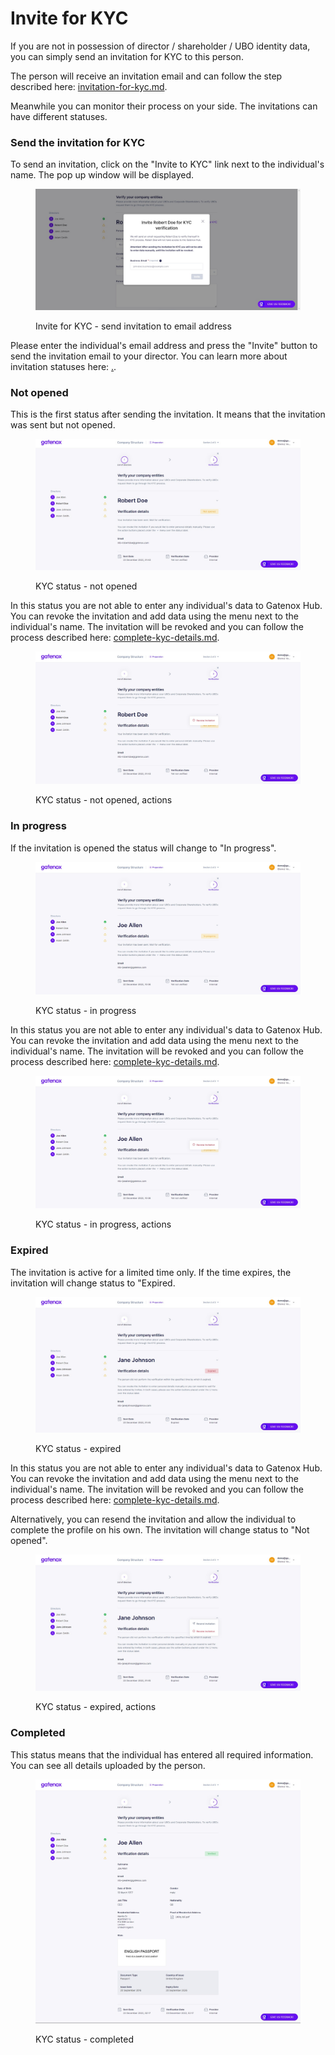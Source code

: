 # Invite for KYC

If you are not in possession of director / shareholder / UBO identity data, you can simply send an invitation for KYC to this person.

The person will receive an invitation email and can follow the step described here: [invitation-for-kyc.md](../i-received-email-from-gatenox/invitation-for-kyc.md "mention").

Meanwhile you can monitor their process on your side. The invitations can have different statuses.

### Send the invitation for KYC

To send an invitation, click on the "Invite to KYC" link next to the individual's name. The pop up window will be displayed.

<figure><img src="../../.gitbook/assets/dir_personal_invitation_KYC (1).png" alt="Invite for KYC - send invitation to email address"><figcaption><p>Invite for KYC - send invitation to email address</p></figcaption></figure>

Please enter the individual's email address and press the "Invite" button to send the invitation email to your director. You can learn more about invitation statuses here: [.](./ "mention").

### Not opened

This is the first status after sending the invitation. It means that the invitation was sent but not opened.&#x20;

<figure><img src="../../.gitbook/assets/dir_personal_invitation_KYC_not_opened.png" alt="KYC status - not opened"><figcaption><p>KYC status - not opened</p></figcaption></figure>

In this status you are not able to enter any individual's data to Gatenox Hub. You can revoke the invitation and add data using the menu next to the individual's name. The invitation will be revoked and you can follow the process described here: [complete-kyc-details.md](complete-kyc-details.md "mention").

<figure><img src="../../.gitbook/assets/dir_personal_invitation_KYC_not_opened_actions.png" alt="KYC status - not opened, actions"><figcaption><p>KYC status - not opened, actions</p></figcaption></figure>

### In progress

If the invitation is opened the status will change to "In progress".

<figure><img src="../../.gitbook/assets/dir_personal_invitation_KYC_in_progress.png" alt="KYC status - in progress"><figcaption><p>KYC status - in progress</p></figcaption></figure>

In this status you are not able to enter any individual's data to Gatenox Hub. You can revoke the invitation and add data using the menu next to the individual's name. The invitation will be revoked and you can follow the process described here: [complete-kyc-details.md](complete-kyc-details.md "mention").

<figure><img src="../../.gitbook/assets/dir_personal_invitation_KYC_in_progress_actions.png" alt="KYC status - in progress, actions"><figcaption><p>KYC status - in progress, actions</p></figcaption></figure>

### Expired

The invitation is active for a limited time only. If the time expires, the invitation will change status to "Expired.

<figure><img src="../../.gitbook/assets/dir_personal_invitation_KYC_expired.png" alt="KYC status - expired"><figcaption><p>KYC status - expired</p></figcaption></figure>

In this status you are not able to enter any individual's data to Gatenox Hub. You can revoke the invitation and add data using the menu next to the individual's name. The invitation will be revoked and you can follow the process described here: [complete-kyc-details.md](complete-kyc-details.md "mention").

Alternatively, you can resend the invitation and allow the individual to complete the profile on his own. The invitation will change status to "Not opened".

<figure><img src="../../.gitbook/assets/dir_personal_invitation_KYC_expired_actions.png" alt="KYC status - expired, actions"><figcaption><p>KYC status - expired, actions</p></figcaption></figure>

### Completed

This status means that the individual has entered all required information. You can see all details uploaded by the person.

<figure><img src="../../.gitbook/assets/dir_personal_invitation_KYC_verified.png" alt="KYC status - verified"><figcaption><p>KYC status - completed</p></figcaption></figure>
